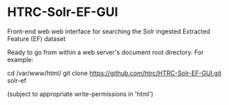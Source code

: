 # HTRC-Solr-EF-GUI
Front-end web web interface for searching the Solr ingested Extracted Feature (EF) dataset

Ready to go from within a web server's document root directory.  For example:

cd /var/www/html/
git clone https://github.com/htrc/HTRC-Solr-EF-GUI.git solr-ef

(subject to appropriate write-permissions in 'html')



